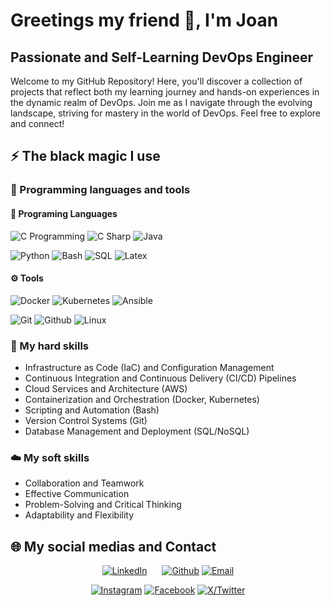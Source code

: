 # Greetings my friend 👋, I'm Joan

## Passionate and Self-Learning DevOps Engineer

Welcome to my GitHub Repository! Here, you'll discover a collection of projects that reflect both my learning journey and hands-on experiences in the dynamic realm of DevOps. Join me as I navigate through the evolving landscape, striving for mastery in the world of DevOps. Feel free to explore and connect!

## ⚡ The black magic I use

### 🔧 Programming languages and tools

#### 💾 Programing Languages

![C Programming](https://img.shields.io/badge/C%20Programming-blue?style=for-the-badge&logo=C&logoColor=white)
![C Sharp](https://img.shields.io/badge/C%23%20Programming-purple?style=for-the-badge&logo=C%23&logoColor=white)
![Java](https://img.shields.io/badge/Java-e60000?style=for-the-badge&logo=openjdk&logoColor=white)

![Python](https://img.shields.io/badge/Python-339933?style=for-the-badge&logo=python&logoColor=white)
![Bash](https://img.shields.io/badge/BASH-grey?style=for-the-badge&logo=gnubash&logoColor=white)
![SQL](https://img.shields.io/badge/SQL-orange?style=for-the-badge&logo=amazondocumentdb&logoColor=white)
![Latex](https://img.shields.io/badge/LATEX-008080?style=for-the-badge&logo=latex&logoColor=white)

#### ⚙️ Tools

![Docker](https://img.shields.io/badge/Docker-blue?style=for-the-badge&logo=Docker&logoColor=white)
![Kubernetes](https://img.shields.io/badge/KUBERNETES-326CE5?style=for-the-badge&logo=kubernetes&logoColor=white)
![Ansible](https://img.shields.io/badge/ANSIBLE-black?style=for-the-badge&logo=Ansible&logoColor=white)

![Git](https://img.shields.io/badge/GIT-black?style=for-the-badge&logo=git)
![Github](https://img.shields.io/badge/GITHUB-6e5494?style=for-the-badge&logo=github)
![Linux](https://img.shields.io/badge/LINUX%20OS-black?style=for-the-badge&logo=linux&logoColor=white)

### 💪 My hard skills

- Infrastructure as Code (IaC) and Configuration Management
- Continuous Integration and Continuous Delivery (CI/CD) Pipelines
- Cloud Services and Architecture (AWS)
- Containerization and Orchestration (Docker, Kubernetes)
- Scripting and Automation (Bash)
- Version Control Systems (Git)
- Database Management and Deployment (SQL/NoSQL)

### ☁️ My soft skills

- Collaboration and Teamwork
- Effective Communication
- Problem-Solving and Critical Thinking
- Adaptability and Flexibility

## 🌐 My social medias and Contact

<div style="text-align:center">
  <p align="center">
    <a style="padding-right: 20px;" href="https://www.linkedin.com/in/jfpedrogarcia"><img alt="LinkedIn" src="https://img.shields.io/badge/JOAN%20FRANCESC%20PEDRO%20GARCIA-0077B5?style=for-the-badge&logo=Linkedin&logoColor=white" /></a>
    <a href="https://www.github.com/joanfrancescpedro/"><img alt="Github" src="https://img.shields.io/badge/JOAN%20FRANCESC%20PEDRO%20GARCIA-6e5494?style=for-the-badge&logo=Github&logoColor=white"></a>
    <a href="mailto:joan.f.pedro@protonmail.com?subject=Let's%20go%20for%20a%20second%20breakfast"><img alt="Email" src="https://img.shields.io/badge/EMAIL%20ME-8B89CC?style=for-the-badge&logo=protonmail&logoColor=white" /> </a>
  </p>
  <p align="center">
    <a href="https://www.instagram.com/socunzombi/"><img alt="Instagram" src="https://img.shields.io/badge/SOCUNZOMBI-C13584?style=for-the-badge&logo=Instagram&logoColor=white"></a>
    <a href="https://www.facebook.com/socunzombi/"> <img alt="Facebook" src="https://img.shields.io/badge/SOCUNZOMBI-17A9FD?style=for-the-badge&logo=Facebook&logoColor=white" /></a>
    <a href="https://www.twitter.com/socunzombi/"><img alt="X/Twitter" src="https://img.shields.io/badge/SOCUNZOMBI-black?style=for-the-badge&logo=x&logoColor=white" /></a>
  </p>
</div>
